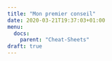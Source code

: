 ```yaml
---
title: "Mon premier conseil"
date: 2020-03-21T19:37:03+01:00
menu:
  docs:
    parent: "Cheat-Sheets"
draft: true
---
```


